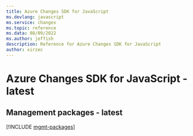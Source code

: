 ```yaml
---
title: Azure Changes SDK for JavaScript
ms.devlang: javascript
ms.service: changes
ms.topic: reference
ms.data: 08/09/2022
ms.author: jeffish
description: Reference for Azure Changes SDK for JavaScript
author: xirzec
---
```

# Azure Changes SDK for JavaScript - latest

## Management packages - latest
[!INCLUDE [mgmt-packages](changes-mgmt-index.md)]
